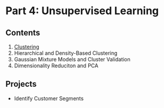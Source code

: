 # Part 4: Unsupervised Learning

## Contents

1. [Clustering](1-clustering/)
1. Hierarchical and Density-Based Clustering
1. Gaussian Mixture Models and Cluster Validation
1. Dimensionality Reduciton and PCA

## Projects

* Identify Customer Segments
